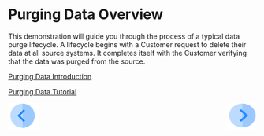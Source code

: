 # Purging Data Overview

This demonstration will guide you through the process of a typical data purge lifecycle. A lifecycle begins with a Customer request to delete their data at all source systems. It completes itself with the Customer verifying that the data was purged from the source.

[Purging Data Introduction](/articles/demo_project/DPM_Demo_Project/06_Purging/02_Purging_Data_Introduction.md)

[Purging Data Tutorial](/articles/demo_project/DPM_Demo_Project/06_Purging/03_01_Purging_Data_Tutorial.md)



[![Previous](/articles/demo_project/DPM_Demo_Project/images/Previous.png)](/articles/demo_project/DPM_Demo_Project/README.md)[<img align="right" width="60" height="54" src="/articles/demo_project/DPM_Demo_Project/images/Next.png">](/articles/demo_project/DPM_Demo_Project/06_Purging/02_Purging_Data_Introduction.md)
